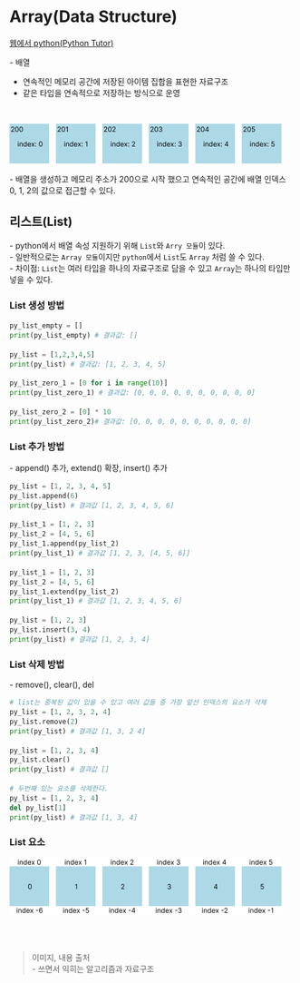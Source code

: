 # Array(Data Structure)

[웹에서 python(Python Tutor)](https://www.pythontutor.com)

\- 배열   
* 연속적인 메모리 공간에 저장된 아이템 집합을 표현한 자료구조
* 같은 타입을 연속적으로 저장하는 방식으로 운영

<br/>

![array list](./imgs/20230408-01.png)

\- 배열을 생성하고 메모리 주소가 200으로 시작 했으고 연속적인 공간에 배열 인덱스 0, 1, 2의 값으로 접근할 수 있다.

## 리스트(List)
\- python에서 배열 속성 지원하기 위해 `List`와 `Arry 모듈`이 있다.   
\- 일반적으로는 `Array 모듈`이지만 `python`에서 `List`도 `Array` 처럼 쓸 수 있다.  
\- 차이점: `List`는 여러 타입을 하나의 자료구조로 담을 수 있고 `Array`는 하나의 타입만 넣을 수 있다.   

### List 생성 방법
```python
py_list_empty = []
print(py_list_empty) # 결과값: []

py_list = [1,2,3,4,5]
print(py_list) # 결과값: [1, 2, 3, 4, 5]

py_list_zero_1 = [0 for i in range(10)]
print(py_list_zero_1) # 결과값: [0, 0, 0, 0, 0, 0, 0, 0, 0, 0]

py_list_zero_2 = [0] * 10
print(py_list_zero_2)# 결과값: [0, 0, 0, 0, 0, 0, 0, 0, 0, 0]
```

### List 추가 방법
\- append() 추가, extend() 확장, insert() 추가   
```python
py_list = [1, 2, 3, 4, 5]
py_list.append(6)
print(py_list) # 결과값 [1, 2, 3, 4, 5, 6]

py_list_1 = [1, 2, 3]
py_list_2 = [4, 5, 6]
py_list_1.append(py_list_2)
print(py_list_1) # 결과값 [1, 2, 3, [4, 5, 6]]

py_list_1 = [1, 2, 3]
py_list_2 = [4, 5, 6]
py_list_1.extend(py_list_2)
print(py_list_1) # 결과값 [1, 2, 3, 4, 5, 6]

py_list = [1, 2, 3]
py_list.insert(3, 4)
print(py_list) # 결과값 [1, 2, 3, 4]
```

### List 삭제 방법
\- remove(), clear(), del
```python
# list는 중복된 값이 있을 수 있고 여러 값들 중 가장 앞선 인덱스의 요소가 삭제
py_list = [1, 2, 3, 2, 4]
py_list.remove(2)
print(py_list) # 결과값 [1, 3, 2 4]

py_list = [1, 2, 3, 4]
py_list.clear()
print(py_list) # 결과값 []

# 두번째 있는 요소를 삭제한다.
py_list = [1, 2, 3, 4]
del py_list[1]
print(py_list) # 결과값 [1, 3, 4]
```

### List 요소
![array image](./imgs/20230408-02.png)

<br/>
<br/>

> 이미지, 내용 출처   
> \- 쓰면서 익히는 알고리즘과 자료구조
